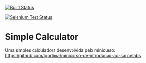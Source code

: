 [![Build Status](https://travis-ci.org/igorlima/simple-calculator.png)](https://travis-ci.org/igorlima/simple-calculator)

[![Selenium Test Status](https://saucelabs.com/browser-matrix/minicurso.svg)](https://saucelabs.com/u/minicurso)

Simple Calculator
=================

Uma simples calculadora desenvolvida pelo minicurso: https://github.com/igorlima/minicurso-de-introducao-ao-saucelabs
